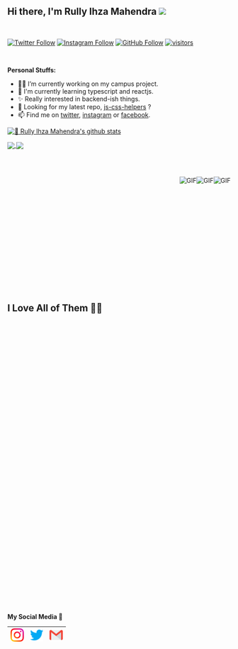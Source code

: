 ## Hi there, I'm Rully Ihza Mahendra <img src="https://github.com/TheDudeThatCode/TheDudeThatCode/blob/master/Assets/Hi.gif" width="29px">

<br>

[![Twitter Follow](https://img.shields.io/twitter/follow/rullyihza_?label=Follow&style=social)](https://twitter.com/rullyihza_)
[![Instagram Follow](https://img.shields.io/twitter/url?color=Follow&label=Follow&logo=instagram&style=social&url=https%3A%2F%2Finstagram.com%2Frllyhz)](https://instagram.com/rllyhz)
[![GitHub Follow](https://img.shields.io/github/followers/rllyhz?label=Follow&style=social)](https://github.com/rllyhz)
[![visitors](https://visitor-badge.laobi.icu/badge?page_id=rllyhz)](https://github.com/rllyhz)

<br>

**Personal Stuffs:**
- 👨‍💻 I’m currently working on my campus project.
- 🌱 I'm currently learning typescript and reactjs.
- ✨ Really interested in backend-ish things.
- 🤔 Looking for my latest repo, [js-css-helpers](https://github.com/rllyhz/js-and-css-helpers) ?
- 📫 Find me on [twitter](https://twitter.com/rullyihza_), [instagram](https://twitter.com/rllyhz) or [facebook](https://www.facebook.com/rully.ihza/).


[![🦉 Rully Ihza Mahendra's github stats](https://github-readme-stats.vercel.app/api?username=rllyhz&show_icons=true&hide_border=true&hide=issues&theme=radical)](https://github.com/rllyhz)

<a href="https://github.com/rllyhz">
  <img align="center" src="https://github-readme-stats.vercel.app/api/top-langs/?username=rllyhz&theme=dark&hide_langs_below=1" />
</a>

<a href="https://github.com/rllyhz/css-and-js-helpers">
 <img align="center" src="https://github-readme-stats.vercel.app/api/pin/?username=rllyhz&repo=js-and-css-helpers&theme=dark" />
</a>

<br><br>
<!--  -->

<img align="right" alt="GIF" height="130px" src="https://i.giphy.com/media/LMt9638dO8dftAjtco/200.webp" />
<img align="right" alt="GIF" height="130px" src="https://media3.giphy.com/media/ln7z2eWriiQAllfVcn/200w.webp" />
<img align="right" alt="GIF" height="230px" src="https://media.giphy.com/media/5vg7AyX4KemvJwmPBr/giphy.gif" />

<br><br><br><br><br><br><br><br><br><br><br><br><br><br><br>

## **I Love All of Them 💙🦉**

<br>

<h3 style="margin-top:40rem;"></h3>

**My Social Media 🦉**


| [<img src="images/Instagram.svg" width="30px" />](https://instagram.com/rllyhz) | [<img src="images/Twitter.svg" width="30px" />](https://twitter.com/rullyihza_) | [<img src="images/Gmail.svg" width="30px" />](mailto:rullyihza00@gmail.com) |
|  --  | --   |  --  |

<!-- https://cdn.svgporn.com/logos/html-5.svg
https://cdn.svgporn.com/logos/css-3.svg
https://cdn.svgporn.com/logos/javascript.svg
https://cdn.svgporn.com/logos/vue.svg
https://cdn.svgporn.com/logos/webpack.svg
https://cdn.svgporn.com/logos/eslint.svg
https://cdn.svgporn.com/logos/git-icon.svg
https://cdn.svgporn.com/logos/visual-studio-code.svg
https://cdn.svgporn.com/logos/less.svg
https://cdn.svgporn.com/logos/sass.svg
https://cdn.svgporn.com/logos/tailwindcss-icon.svg
https://cdn.svgporn.com/logos/netlify.svg -->

